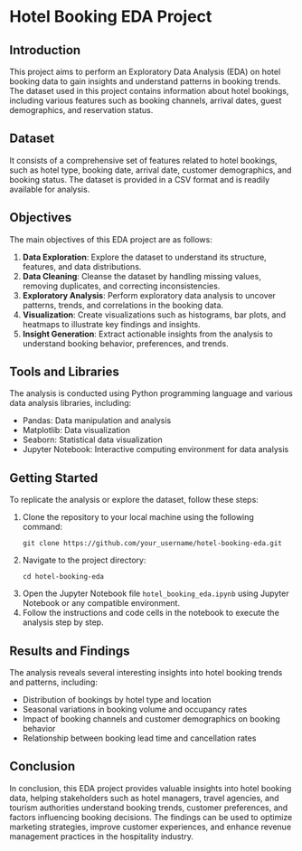 # Hotel Booking EDA Project

## Introduction
This project aims to perform an Exploratory Data Analysis (EDA) on hotel booking data to gain insights and understand patterns in booking trends. The dataset used in this project contains information about hotel bookings, including various features such as booking channels, arrival dates, guest demographics, and reservation status.

## Dataset
It consists of a comprehensive set of features related to hotel bookings, such as hotel type, booking date, arrival date, customer demographics, and booking status. The dataset is provided in a CSV format and is readily available for analysis.

## Objectives
The main objectives of this EDA project are as follows:
1. **Data Exploration**: Explore the dataset to understand its structure, features, and data distributions.
2. **Data Cleaning**: Cleanse the dataset by handling missing values, removing duplicates, and correcting inconsistencies.
3. **Exploratory Analysis**: Perform exploratory data analysis to uncover patterns, trends, and correlations in the booking data.
4. **Visualization**: Create visualizations such as histograms, bar plots, and heatmaps to illustrate key findings and insights.
5. **Insight Generation**: Extract actionable insights from the analysis to understand booking behavior, preferences, and trends.

## Tools and Libraries
The analysis is conducted using Python programming language and various data analysis libraries, including:
- Pandas: Data manipulation and analysis
- Matplotlib: Data visualization
- Seaborn: Statistical data visualization
- Jupyter Notebook: Interactive computing environment for data analysis

## Getting Started
To replicate the analysis or explore the dataset, follow these steps:
1. Clone the repository to your local machine using the following command:
   ```
   git clone https://github.com/your_username/hotel-booking-eda.git
   ```
2. Navigate to the project directory:
   ```
   cd hotel-booking-eda
   ```
3. Open the Jupyter Notebook file `hotel_booking_eda.ipynb` using Jupyter Notebook or any compatible environment.
4. Follow the instructions and code cells in the notebook to execute the analysis step by step.

## Results and Findings
The analysis reveals several interesting insights into hotel booking trends and patterns, including:
- Distribution of bookings by hotel type and location
- Seasonal variations in booking volume and occupancy rates
- Impact of booking channels and customer demographics on booking behavior
- Relationship between booking lead time and cancellation rates

## Conclusion
In conclusion, this EDA project provides valuable insights into hotel booking data, helping stakeholders such as hotel managers, travel agencies, and tourism authorities understand booking trends,
customer preferences, and factors influencing booking decisions. The findings can be used to optimize marketing strategies, improve customer experiences, and enhance revenue management practices in
the hospitality industry.

